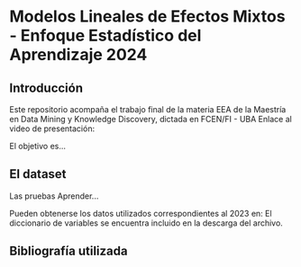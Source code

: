 # Modelos Lineales de Efectos Mixtos - Enfoque Estadístico del Aprendizaje 2024
## Introducción
Este repositorio acompaña el trabajo final de la materia EEA de la Maestría en Data Mining y Knowledge Discovery, dictada en FCEN/FI - UBA
Enlace al video de presentación: 

El objetivo es...

## El dataset
Las pruebas Aprender...

Pueden obtenerse los datos utilizados correspondientes al 2023 en: 
El diccionario de variables se encuentra incluido en la descarga del archivo.

## Bibliografía utilizada

